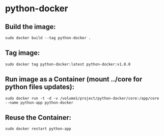 # python-docker

## Build the image:
`sudo docker build --tag python-docker .`

## Tag image:
`sudo docker tag python-docker:latest python-docker:v1.0.0`

## Run image as a Container (mount ../core for python files updates):
`sudo docker run -t -d -v /volume1/project/python-docker/core:/app/core --name python-app python-docker`

## Reuse the Container:
`sudo docker restart python-app`
